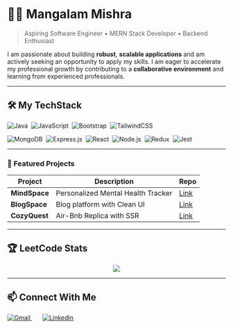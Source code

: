 # 👨‍💻 Mangalam Mishra  

> Aspiring Software Engineer • MERN Stack Developer • Backend Enthusiast  

I am passionate about building **robust**, **scalable applications** and am actively seeking an opportunity to apply my skills. I am eager to accelerate my professional growth by contributing to a **collaborative environment** and learning from experienced professionals.

---

## 🛠 My TechStack  

![Java](https://img.shields.io/badge/Java-ED8B00?style=for-the-badge&logo=openjdk&logoColor=white)&nbsp;
![JavaScript](https://img.shields.io/badge/JavaScript-F7DF1E?style=for-the-badge&logo=javascript&logoColor=black)&nbsp;
![Bootstrap](https://img.shields.io/badge/Bootstrap-563D7C?style=for-the-badge&logo=bootstrap&logoColor=white)&nbsp;
![TailwindCSS](https://img.shields.io/badge/Tailwind_CSS-38B2AC?style=for-the-badge&logo=tailwind-css&logoColor=white)  &nbsp;

![MongoDB](https://img.shields.io/badge/MongoDB-4EA94B?style=for-the-badge&logo=mongodb&logoColor=white)&nbsp;
![Express.js](https://img.shields.io/badge/Express.js-404D59?style=for-the-badge)&nbsp;
![React](https://img.shields.io/badge/React-20232A?style=for-the-badge&logo=react&logoColor=61DAFB)&nbsp;
![Node.js](https://img.shields.io/badge/Node.js-43853D?style=for-the-badge&logo=node-dot-js&logoColor=white)&nbsp;
![Redux](https://img.shields.io/badge/Redux-593D88?style=for-the-badge&logo=redux&logoColor=white)&nbsp;
![Jest](https://img.shields.io/badge/Jest-C21325?style=for-the-badge&logo=jest&logoColor=white)&nbsp;

---

### 🌟 Featured Projects
| Project | Description | Repo |
|---------|-------------|------|
| **MindSpace** | Personalized Mental Health Tracker | [Link](https://github.com/Mangalam-17/MindSpace) |
| **BlogSpace** | Blog platform with Clean UI | [Link](https://github.com/Mangalam-17/BlogSpace) |
| **CozyQuest** | Air-Bnb Replica with SSR | [Link](https://github.com/Mangalam-17/CozyQuest) |


---

## 🏆 LeetCode Stats  
<p align="center">
  <a href="https://leetcode.com/u/Mangalam_89/">
    <img src="https://leetcard.jacoblin.cool/Mangalam_89?theme=dark&font=Karma" />
  </a>
</p>

---

## 📫 Connect With Me  
<p>
    <a href="mailto:mangalamab17@gmail.com">
      <img src="https://img.shields.io/badge/Gmail-4285F4?style=for-the-badge&logo=gmail&logoColor=white" alt="Gmail" />
    </a> &nbsp; &nbsp; &nbsp;
    <a href="https://www.linkedin.com/in/mangalam-mishra-dev/">
      <img src="https://img.shields.io/badge/LinkedIn-0077B5?style=for-the-badge&logo=linkedin&logoColor=white" alt="LinkedIn" />
    </a>
</p>

